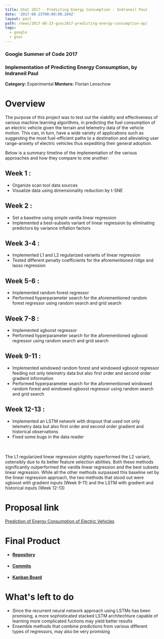 ```yaml
---
title: GSoC 2017 - Predicting Energy Consumption - Indraneil Paul
date: '2017-08-23T00:00:00.284Z'
layout: post
path: /news/2017-08-23-gsoc2017-predicting-energy-consumption-wp/
tags:
  - google
  - gsoc
---
```


### Google Summer of Code 2017
### Implementation of Predicting Energy Consumption, by Indraneil Paul

**Category:** Experimental
**Mentors:** Florian Lenschow

# Overview

The purpose of this project was to test out the viability and effectiveness of various machine learning algorithms, in predicting the fuel consumption of an electric vehicle given the terrain and telemetry data of the vehicle motion. This can, in turn, have a wide variety of applications such as suggesting the most fuel-efficient paths to a destination and alleviating user range-anxiety of electric vehicles thus expediting their general adoption.

Below is a summary timeline of the implementation of the various approaches and how they compare to one another:

## Week 1 :
* Organize scan tool data sources
* Visualize data using dimensionality reduction by t-SNE

## Week 2 :
* Set a baseline using simple vanilla linear regression
* Implemented a best-subsets variant of linear regression by eliminating predictors by variance inflation factors

## Week 3-4 :
* Implemented L1 and L2 regularized variants of linear regression
* Tested different penalty coefficients for the aforementioned ridge and lasso regression

## Week 5-6 :
* Implemented random forest regressor
* Performed hyperparameter search for the aforementioned random forest regressor using random search and grid search

## Week 7-8 :
* Implemented xgboost regressor
* Performed hyperparameter search for the aforementioned xgboost regressor using random search and grid search

## Week 9-11 :
* Implemented windowed random forest and windowed xgboost regressor feeding not only telemetry data but also first order and second order gradient information
* Performed hyperparameter search for the aforementioned windowed random forest and windowed xgboost regressor using random search and grid search

## Week 12-13 :
* Implemented an LSTM network with dropout that used not only telemetry data but also first order and second order gradient and historical observations
* Fixed some bugs in the data reader

<br><br>
The L1 regularized linear regression slightly ouperformed the L2 variant, ostensibly due to its better feature selection abilities. Both these methods significantly outperformed the vanilla linear regression and the best subsets linear regression. While all the other methods surpassed this baseline set by the linear regression approach, the two methods that stood out were xgboost with gradient inputs (Week 9-11) and the LSTM with gradient and historical inputs (Week 12-13)

# Proposal link

[Prediction of Energy Consumption of Electric Vehicles](https://github.com/Greennav/greennav.github.io/files/1253905/Indraneil_Paul_Proposal_GSoC2017.pdf)

# Final Product

  * #### [Repository](https://github.com/iNeil77/machine-learning)

  * #### [Commits](https://github.com/iNeil77/machine-learning/commits/master)

  * #### [Kanban Board](https://github.com/orgs/Greennav/projects/6)

# What's left to do
* Since the recurrent neural network approach using LSTMs has been promising, a more sophisticated stacked LSTM architechture capable of learning more complicated fuctions may yield better results
* Ensemble methods that combine predictions from various different types of regressors, may also be very promising
